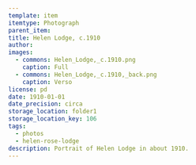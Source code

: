 ```yaml
---
template: item
itemtype: Photograph
parent_item: 
title: Helen Lodge, c.1910
author: 
images:
  - commons: Helen_Lodge,_c.1910.png
    caption: Full
  - commons: Helen_Lodge,_c.1910,_back.png
    caption: Verso
license: pd
date: 1910-01-01
date_precision: circa
storage_location: folder1
storage_location_key: 106
tags:
  - photos
  - helen-rose-lodge
description: Portrait of Helen Lodge in about 1910.
---
```

